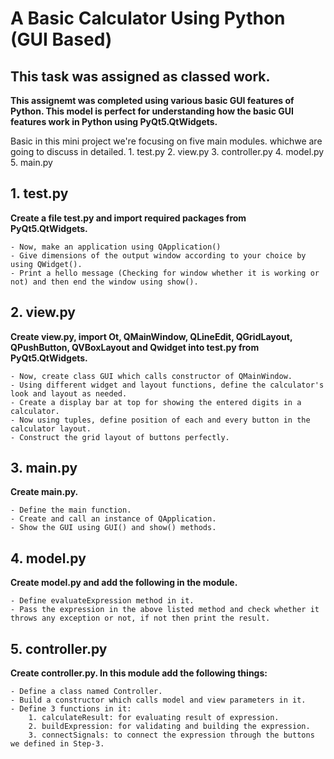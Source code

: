 # A Basic Calculator Using Python (GUI Based)
## This task was assigned as classed work.

**This assignemt was completed using various basic GUI features of Python. This model is perfect for understanding how the basic GUI features work in Python using PyQt5.QtWidgets.**

Basic in this mini project we're focusing on five main modules. whichwe are going to discuss in detailed.
    1. test.py
    2. view.py
    3. controller.py
    4. model.py
    5. main.py 
    

## 1. test.py
**Create a file  test.py and import required packages from PyQt5.QtWidgets.**

    - Now, make an application using QApplication()
    - Give dimensions of the output window according to your choice by using QWidget().
    - Print a hello message (Checking for window whether it is working or not) and then end the window using show().


## 2. view.py 
**Create view.py, import Ot, QMainWindow, QLineEdit, QGridLayout, QPushButton, QVBoxLayout and Qwidget into test.py from PyQt5.QtWidgets.**

    - Now, create class GUI which calls constructor of QMainWindow.
    - Using different widget and layout functions, define the calculator's look and layout as needed.
    - Create a display bar at top for showing the entered digits in a calculator.
    - Now using tuples, define position of each and every button in the calculator layout.
    - Construct the grid layout of buttons perfectly.

##  3. main.py
**Create main.py.**

    - Define the main function.
    - Create and call an instance of QApplication.
    - Show the GUI using GUI() and show() methods.

## 4. model.py
**Create model.py and add the following in the module.**

    - Define evaluateExpression method in it.
    - Pass the expression in the above listed method and check whether it throws any exception or not, if not then print the result.

## 5. controller.py
**Create controller.py. In this module add the following things:**

    - Define a class named Controller.
    - Build a constructor which calls model and view parameters in it.
    - Define 3 functions in it:
        1. calculateResult: for evaluating result of expression.
        2. buildExpression: for validating and building the expression.
        3. connectSignals: to connect the expression through the buttons we defined in Step-3.
